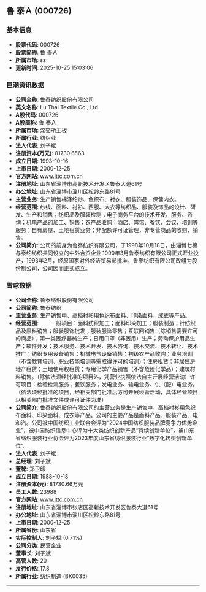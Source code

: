 ## 鲁  泰Ａ (000726)

### 基本信息

- **股票代码**: 000726
- **股票简称**: 鲁  泰Ａ
- **所属市场**: sz
- **更新时间**: 2025-10-25 15:03:06

### 巨潮资讯数据

- **公司全称**: 鲁泰纺织股份有限公司
- **英文名称**: Lu Thai Textile Co., Ltd.
- **A股代码**: 000726
- **A股简称**: 鲁  泰Ａ
- **所属市场**: 深交所主板
- **所属行业**: 纺织业
- **法人代表**: 刘子斌
- **注册资本(万元)**: 81730.6563
- **成立日期**: 1993-10-16
- **上市日期**: 2000-12-25
- **官方网站**: www.lttc.com.cn
- **注册地址**: 山东省淄博市高新技术开发区鲁泰大道61号
- **办公地址**: 山东省淄博市淄川区松龄东路81号
- **主营业务**: 生产销售棉涤纶纱、色织布、衬衣、服装饰品、保健内衣。
- **经营范围**: 纱线、面料、衬衫、西服、大衣等纺织品、服装及饰品的设计、研发、生产和销售；纺织品及服装检测；电子商务平台的技术开发、服务、咨询；机电产品的加工、销售；农产品收购；酒店、宾馆、餐饮、会议、培训等服务；自有房屋、土地租赁业务；非配额许可证管理，非专营商品的收购、销售。
- **公司简介**: 公司的前身为鲁泰纺织有限公司，于1998年10月18日，由淄博七棉与泰纶纺织共同设立的中外合资企业.1990年3月鲁泰纺织有限公司正式开业投产，1993年2月，经原国家对外经济贸易部批准，鲁泰纺织有限公司改组为股份制公司，公司因而正式成立。

### 雪球数据

- **公司全称**: 鲁泰纺织股份有限公司
- **公司简称**: 鲁泰纺织
- **主营业务**: 生产销售中、高档衬衫用色织布面料、印染面料、成衣等产品。
- **经营范围**: 　　一般项目：面料纺织加工；面料印染加工；服装制造；针纺织品及原料销售；服装服饰批发；服装服饰零售；互联网销售（除销售需要许可的商品）；第一类医疗器械生产；日用口罩（非医用）生产；劳动保护用品生产；软件开发；技术服务、技术开发、技术咨询、技术交流、技术转让、技术推广；纺织专用设备销售；机械电气设备销售；初级农产品收购；业务培训（不含教育培训、职业技能培训等需取得许可的培训）；住房租赁；非居住房地产租赁；土地使用权租赁；专用化学产品销售（不含危险化学品）；建筑材料销售。（除依法须经批准的项目外，凭营业执照依法自主开展经营活动）许可项目：检验检测服务；餐饮服务；发电业务、输电业务、供（配）电业务。（依法须经批准的项目，经相关部门批准后方可开展经营活动，具体经营项目以相关部门批准文件或许可证件为准）
- **公司简介**: 鲁泰纺织股份有限公司的主营业务是生产销售中、高档衬衫用色织布面料、印染面料、成衣等产品。公司的主要产品是面料产品、服装产品、电和汽。公司被中国纺织工业联合会评为“2024中国纺织服装品牌竞争力优势企业”，被中国纺织信息中心评为十大类纺织创新产品“持续创新单位”，被山东省纺织服装行业协会评为2023年度山东省纺织服装行业“数字化转型创新单位”。
- **法人代表**: 刘子斌
- **总经理**: 刘子斌
- **董秘**: 郑卫印
- **成立日期**: 1988-10-18
- **注册资本(元)**: 81730.66万元
- **员工人数**: 23988
- **官方网站**: www.lttc.com.cn
- **注册地址**: 山东省淄博市张店区高新技术开发区鲁泰大道61号
- **办公地址**: 山东省淄博市淄川区松龄东路81号
- **上市日期**: 2000-12-25
- **所属省份**: 山东省
- **实际控制人**: 刘子斌 (0.71%)
- **公司分类**: 民营企业
- **董事长**: 刘子斌
- **高管人数**: 20
- **发行价格**: 17.8
- **所属行业**: 纺织制造 (BK0035)

---